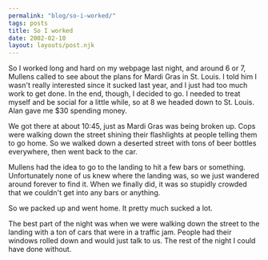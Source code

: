 ```yaml
---
permalink: "blog/so-i-worked/"
tags: posts
title: So I worked
date: 2002-02-10
layout: layouts/post.njk
---
```


So I worked long and hard on my webpage last night, and around 6 or 7, Mullens called to see about the plans for Mardi Gras in St. Louis. I told him I wasn't really interested since it sucked last year, and I just had too much work to get done. In the end, though, I decided to go. I needed to treat myself and be social for a little while, so at 8 we headed down to St. Louis. Alan gave me $30 spending money.

We got there at about 10:45, just as Mardi Gras was being broken up. Cops were walking down the street shining their flashlights at people telling them to go home. So we walked down a deserted street with tons of beer bottles everywhere, then went back to the car. 

Mullens had the idea to go to the landing to hit a few bars or something. Unfortunately none of us knew where the landing was, so we just wandered around forever to find it. When we finally did, it was so stupidly crowded that we couldn't get into any bars or anything.

So we packed up and went home. It pretty much sucked a lot.

The best part of the night was when we were walking down the street to the landing with a ton of cars that were in a traffic jam. People had their windows rolled down and would just talk to us. The rest of the night I could have done without.